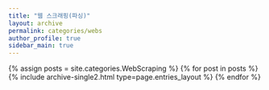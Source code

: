 ```yaml
---
title: "웹 스크래핑(파싱)"
layout: archive
permalink: categories/webs
author_profile: true
sidebar_main: true
---
```


{% assign posts = site.categories.WebScraping %}
{% for post in posts %} {% include archive-single2.html type=page.entries_layout %} {% endfor %}
